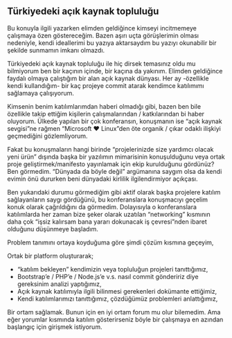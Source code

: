 ## Türkiyedeki açık kaynak topluluğu

Bu konuyla ilgili yazarken elimden geldiğince kimseyi incitmemeye çalışmaya özen göstereceğim. Bazen aşırı uçta görüşlerimin olması nedeniyle, kendi ideallerimi bu yazıya aktarsaydım bu yazıyı okunabilir bir şekilde sunmamın imkanı olmazdı.

Türkiyedeki açık kaynak topluluğu ile hiç dirsek temasınız oldu mu bilmiyorum ben bir kaçının içinde, bir kaçına da yakınım. Elimden geldiğince faydalı olmaya çalıştığım bir alan açık kaynak dünyası. Her ay -özellikle kendi kullandığım- bir kaç projeye commit atarak kendimce katılımımı sağlamaya çalışıyorum.

Kimsenin benim katılımlarımdan haberi olmadığı gibi, bazen ben bile özellikle takip ettiğim kişilerin çalışmalarından / katkılarından bi haber oluyorum. Ülkede yapılan bir çok konferansın, konuşmanın ise “açık kaynak sevgisi”ne rağmen “Microsoft ❤ Linux”den öte organik / çıkar odaklı ilişkiyi geçmediğini gözlemliyorum.

Fakat bu konuşmaların hangi birinde “projelerinizde size yardımcı olacak yeni ürün” dışında başka bir yazılımın mimarisinin konuşulduğunu veya ortak proje geliştirmek/manifesto yayınlamak için ekip kurulduğunu gördünüz? Ben görmedim. “Dünyada da böyle değil” argümanına saygım olsa da kendi evimin önü dururken beni dünyadaki kirlilik ilgilendirmiyor açıkçası.

Ben yukarıdaki durumu görmediğim gibi aktif olarak başka projelere katılım sağlayanların saygı gördüğünü, bu konferanslara konuşmacıyı geçelim konuk olarak çağrıldığını da görmedim. Dolayısıyla o konferanslara katılımlarda her zaman bize şeker olarak uzatılan “networking” kısmının daha çok “işsiz kalırsam bana yararı dokunacak iş çevresi”nden ibaret olduğunu düşünmeye başladım.

Problem tanımını ortaya koyduğuma göre şimdi çözüm kısmına geçeyim,

Ortak bir platform oluşturarak;

*   “katılım bekleyen” kendimizin veya topluluğun projeleri tanıttığımız,
*   Bootstrap’e / PHP’e / Node.js’e v.s. nasıl commit göndeririz diye gereksinim analizi yaptığımız,
*   Açık kaynak katılımıyla ilgili bilinmesi gerekenleri dokümante ettiğimiz,
*   Kendi katılımlarımızı tanıttığımız, çözdüğümüz problemleri anlattığımız,

Bir ortam sağlamak. Bunun için en iyi ortam forum mu olur bilemedim. Ama eğer yorumlar kısmında katılım gösterirseniz böyle bir çalışmaya en azından başlangıç için girişmek istiyorum.